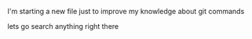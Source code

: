 I'm starting a new file just to improve my knowledge about git commands

lets go search anything right there

